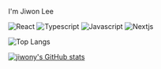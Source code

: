  I'm Jiwon Lee

![React](https://img.shields.io/badge/React-%2361DAFB?style=for-the-badge&logo=React&logoColor=%23000000&labelColor=%2361DAFB) ![Typescript](https://img.shields.io/badge/typescript-%233178c6?style=for-the-badge&logo=Typescript&logoColor=%23FFFFFF&labelColor=%233178c6)
![Javascript](https://img.shields.io/badge/Javascript-%23F7DF1E?style=for-the-badge&logo=javascript&logoColor=%23000000&labelColor=%23F7DF1E) ![Nextjs](https://img.shields.io/badge/Nextjs-%23000000?style=for-the-badge&logo=nextdotjs&logoColor=%23FFFFFF&labelColor=%23000000)

![Top Langs](https://github-readme-stats.vercel.app/api/top-langs/?username=jiwony3758&layout=compact)

[![jiwony's GitHub stats](https://github-readme-stats.vercel.app/api?username=jiwony3758)](https://github.com/anuraghazra/github-readme-stats)


<!--
**jiwony3758/jiwony3758** is a ✨ _special_ ✨ repository because its `README.md` (this file) appears on your GitHub profile.

Here are some ideas to get you started:

- 🔭 I’m currently working on ... 
- 🌱 I’m currently learning ...
- 👯 I’m looking to collaborate on ...
- 🤔 I’m looking for help with ...
- 💬 Ask me about ...
- 📫 How to reach me: ...
- 😄 Pronouns: ...
- ⚡ Fun fact: ...
-->
